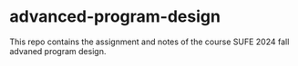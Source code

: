 # advanced-program-design
This repo contains the assignment and notes of the course SUFE 2024 fall advaned program design.
